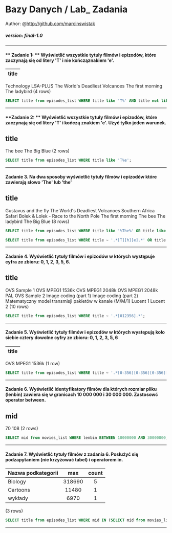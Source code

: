 # Bazy Danych / Lab_ Zadania

Author: @http://github.com/marcinswistak 

##### version: final-1.0

---

#### ** Zadanie 1: ** Wyświetlić wszystkie tytuły filmów i epizodów, które zaczynają się od litery 'T' i nie kończąznakiem 'e'.

|title|
|:---------------------------------:|
Technology LSA-PLUS
The World's Deadliest Volcanoes
The first morning
The ladybird
(4 rows)

```sql
SELECT title from episodes_list WHERE title like 'T%' AND title not like '%e';
```

---

#### **Zadanie 2: ** Wyświetlić wszystkie tytuły filmów i epizodów, które zaczynają się od litery 'T' i kończą znakiem 'e'. Użyć tylko jeden warunek.

title
--------------
The bee
The Big Blue
(2 rows)

```sql
SELECT title from episodes_list WHERE title like 'T%e';
```

---

#### **Zadanie 3.**  Na dwa sposoby wyświetlić tytuły filmów i epizodów które zawierają słowo 'The' lub 'the'

title
----------------------------------------
Gustavus and the fly
The World's Deadliest Volcanoes
Southern Africa Safari
Bolek & Lolek - Race to the North Pole
The first morning
The bee
The ladybird
The Big Blue
(8 rows)

```sql
SELECT title from episodes_list WHERE title like '%The%' OR title like '%the%';
```
```sql
SELECT title from episodes_list WHERE title ~ '.*[T][h][e].*' OR title ~'.*[t][h][e].*';
```
---

#### **Zadanie 4.**  Wyświetlić tytuły filmów i epizodów w których występuje cyfra ze zbioru: 0, 1, 2, 3, 5, 6.

title
---------------------------------------------------------
OVS Sample 1
OVS MPEG1 1536k
OVS MPEG1 2048k
OVS MPEG1 2048k PAL
OVS Sample 2
Image coding (part 1)
Image coding (part 2)
Matematyczny model transmisji pakietów w kanale (M/M/1)
Lucent 1
Lucent 2
(10 rows)

```sql
SELECT title from episodes_list WHERE title ~ '.*[012356].*';
```

---

#### **Zadanie 5.** Wyświetlić tytuły filmów i epizodów w których występują koło siebie cztery dowolne cyfry ze zbioru: 0, 1, 2, 3, 5, 6

|title|
|:-----------------:|
OVS MPEG1 1536k
(1 row)

```sql
SELECT title from episodes_list WHERE title ~ '.*[0-356][0-356][0-356][0-356].*';
```

---

#### **Zadanie 6.** Wyświetlić identyfikatory filmów dla których rozmiar pliku (lenbin) zawiera się w granicach 10 000 000 i 30 000 000. Zastosowć operator between.

mid
-----
 70
108
(2 rows)

```sql
SELECT mid from movies_list WHERE lenbin BETWEEN 10000000 AND 30000000;
```

---

#### **Zadanie 7.** Wyświetlić tytuły filmów z zadania 6. Posłużyć się podzapytaniem (nie krzyżować tabel) i operatorem in.

| Nazwa podkategorii | max | count |
|:-------------------|:---:|:-----:|
Biology | 318690 | 5
Cartoons | 11480 | 1
wykłady | 6970 | 1
(3 rows)

```sql
SELECT title from episodes_list WHERE mid IN (SELECT mid from movies_list WHERE lenbin BETWEEN 10000000 AND 30000000);
```

---
